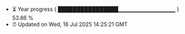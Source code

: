 - ⏳ Year progress { ████████████████▁▁▁▁▁▁▁▁▁▁▁▁▁▁ } 53.86 %
- ⏰ Updated on Wed, 16 Jul 2025 14:25:21 GMT

